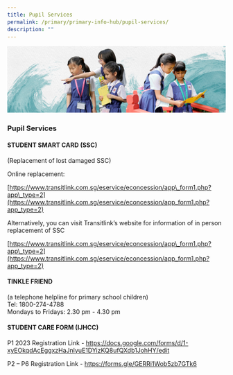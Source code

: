 ```yaml
---
title: Pupil Services
permalink: /primary/primary-info-hub/pupil-services/
description: ""
---
```

![](/images/01%20Banner%20Photos/info-hub.jpg)
### **Pupil Services** 
<h4><strong>STUDENT SMART CARD (SSC)</strong></h4>
<p>(Replacement of lost damaged SSC)</p>
<p>Online replacement: 
	
[https://www.transitlink.com.sg/eservice/econcession/app\_form1.php?app\_type=2](https://www.transitlink.com.sg/eservice/econcession/app_form1.php?app_type=2)

Alternatively, you can visit Transitlink’s website for information of in person replacement of SSC

[https://www.transitlink.com.sg/eservice/econcession/app\_form1.php?app\_type=2](https://www.transitlink.com.sg/eservice/econcession/app_form1.php?app_type=2)
	
<h4><strong>TINKLE FRIEND</strong></h4>
<p>(a telephone helpline for primary school children)<br />Tel: 1800-274-4788<br />Mondays to Fridays: 2.30 pm - 4.30 pm<br /></p>
<h4><strong>STUDENT CARE FORM (IJHCC)&nbsp;</strong></h4>
<p>P1 2023 Registration Link -&nbsp;<a href="https://docs.google.com/forms/d/1-xyEOkqdAcEggxzHaJnlyuE1DYizKQ8ufQXdb1JohHY/edit">https://docs.google.com/forms/d/1-xyEOkqdAcEggxzHaJnlyuE1DYizKQ8ufQXdb1JohHY/edit</a></p>
<p>P2 &ndash; P6 Registration Link -&nbsp;<a href="https://forms.gle/GERRi1Wob5zb7GTk6">https://forms.gle/GERRi1Wob5zb7GTk6</a></p>